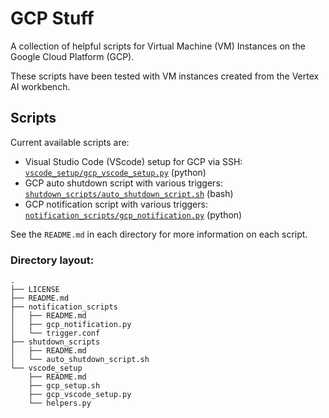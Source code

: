 # GCP Stuff

A collection of helpful scripts for Virtual Machine (VM) Instances on the Google Cloud Platform (GCP).

These scripts have been tested with VM instances created from the Vertex AI workbench.
## Scripts

Current available scripts are:

* Visual Studio Code (VScode) setup for GCP via SSH: [`vscode_setup/gcp_vscode_setup.py`](https://github.com/drrobotk/GCP_stuff/blob/5a7e0d5f813acc7bd7c104ea8ada07b30faf29f4/vscode_setup/gcp_vscode_setup.py) (python)
* GCP auto shutdown script with various triggers: [`shutdown_scripts/auto_shutdown_script.sh`](https://github.com/drrobotk/GCP_stuff/blob/5a7e0d5f813acc7bd7c104ea8ada07b30faf29f4/shutdown_scripts/auto_shutdown_script.sh) (bash)
* GCP notification script with various triggers: [`notification_scripts/gcp_notification.py`](https://github.com/drrobotk/GCP_stuff/blob/5a7e0d5f813acc7bd7c104ea8ada07b30faf29f4/notification_scripts/gcp_notification.py) (python)

See the `README.md` in each directory for more information on each script.
### Directory layout:
    .
    ├── LICENSE
    ├── README.md
    ├── notification_scripts
    │   ├── README.md
    │   ├── gcp_notification.py
    │   └── trigger.conf
    ├── shutdown_scripts
    │   ├── README.md
    │   └── auto_shutdown_script.sh
    └── vscode_setup
        ├── README.md
        ├── gcp_setup.sh
        ├── gcp_vscode_setup.py
        └── helpers.py
